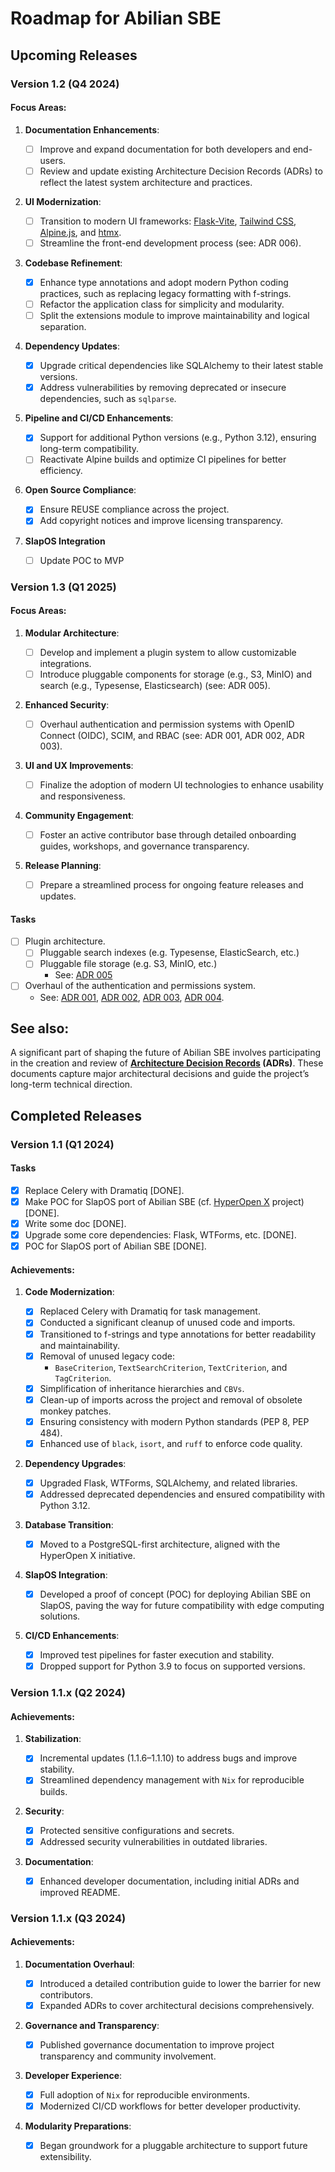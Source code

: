 # Roadmap for Abilian SBE

## Upcoming Releases

### Version 1.2 (Q4 2024)

#### Focus Areas:

1. **Documentation Enhancements**:

    - [ ] Improve and expand documentation for both developers and end-users.
    - [ ] Review and update existing Architecture Decision Records (ADRs) to reflect the latest system architecture and practices.

1. **UI Modernization**:

    - [ ] Transition to modern UI frameworks: [Flask-Vite](https://github.com/abilian/flask-vite), [Tailwind CSS](https://tailwindcss.com/), [Alpine.js](https://alpinejs.dev/), and [htmx](https://htmx.org/).
    - [ ] Streamline the front-end development process (see: ADR 006).

1. **Codebase Refinement**:

    - [x] Enhance type annotations and adopt modern Python coding practices, such as replacing legacy formatting with f-strings.
    - [ ] Refactor the application class for simplicity and modularity.
    - [ ] Split the extensions module to improve maintainability and logical separation.

1. **Dependency Updates**:

    - [x] Upgrade critical dependencies like SQLAlchemy to their latest stable versions.
    - [x] Address vulnerabilities by removing deprecated or insecure dependencies, such as `sqlparse`.

1. **Pipeline and CI/CD Enhancements**:

    - [x] Support for additional Python versions (e.g., Python 3.12), ensuring long-term compatibility.
    - [ ] Reactivate Alpine builds and optimize CI pipelines for better efficiency.

1. **Open Source Compliance**:

    - [x] Ensure REUSE compliance across the project.
    - [x] Add copyright notices and improve licensing transparency.

1. **SlapOS Integration**

    - [ ] Update POC to MVP


### Version 1.3 (Q1 2025)

#### Focus Areas:

1. **Modular Architecture**:

    - [ ] Develop and implement a plugin system to allow customizable integrations.
    - [ ] Introduce pluggable components for storage (e.g., S3, MinIO) and search (e.g., Typesense, Elasticsearch) (see: ADR 005).

1. **Enhanced Security**:

    - [ ] Overhaul authentication and permission systems with OpenID Connect (OIDC), SCIM, and RBAC (see: ADR 001, ADR 002, ADR 003).

1. **UI and UX Improvements**:

    - [ ] Finalize the adoption of modern UI technologies to enhance usability and responsiveness.

1. **Community Engagement**:

    - [ ] Foster an active contributor base through detailed onboarding guides, workshops, and governance transparency.

1. **Release Planning**:

    - [ ] Prepare a streamlined process for ongoing feature releases and updates.

#### Tasks

- [ ] Plugin architecture.
  - [ ] Pluggable search indexes (e.g. Typesense, ElasticSearch, etc.)
  - [ ] Pluggable file storage (e.g. S3, MinIO, etc.)
    - See: [ADR 005](../notes/adrs/005-storage.md)
- [ ] Overhaul of the authentication and permissions system.
  - See: [ADR 001](../notes/adrs/001-oidc.md), [ADR 002](../notes/adrs/002-scim.md), [ADR 003](../notes/adrs/003-rbac.md), [ADR 004](../notes/adrs/004-permissions.md).


## See also:

A significant part of shaping the future of Abilian SBE involves participating in the creation and review of **[Architecture Decision Records](../notes/adrs) (ADRs)**. These documents capture major architectural decisions and guide the project’s long-term technical direction.


## Completed Releases

### Version 1.1 (Q1 2024)

#### Tasks

- [x] Replace Celery with Dramatiq [DONE].
- [x] Make POC for SlapOS port of Abilian SBE (cf. [HyperOpen X](https://abilian.com/fr/recherche-developpement/hyper-open-x/) project) [DONE].
- [x] Write some doc [DONE].
- [x] Upgrade some core dependencies: Flask, WTForms, etc. [DONE].
- [x] POC for SlapOS port of Abilian SBE [DONE].

#### Achievements:

1. **Code Modernization**:

    - [x] Replaced Celery with Dramatiq for task management.
    - [x] Conducted a significant cleanup of unused code and imports.
    - [x] Transitioned to f-strings and type annotations for better readability and maintainability.
    - [x] Removal of unused legacy code:
      - `BaseCriterion`, `TextSearchCriterion`, `TextCriterion`, and `TagCriterion`.
    - [x] Simplification of inheritance hierarchies and `CBVs`.
    - [x] Clean-up of imports across the project and removal of obsolete monkey patches.
    - [x] Ensuring consistency with modern Python standards (PEP 8, PEP 484).
    - [x] Enhanced use of `black`, `isort`, and `ruff` to enforce code quality.

1. **Dependency Upgrades**:

    - [x] Upgraded Flask, WTForms, SQLAlchemy, and related libraries.
    - [x] Addressed deprecated dependencies and ensured compatibility with Python 3.12.

1. **Database Transition**:

    - [x] Moved to a PostgreSQL-first architecture, aligned with the HyperOpen X initiative.

1. **SlapOS Integration**:

    - [x] Developed a proof of concept (POC) for deploying Abilian SBE on SlapOS, paving the way for future compatibility with edge computing solutions.

1. **CI/CD Enhancements**:

    - [x] Improved test pipelines for faster execution and stability.
    - [x] Dropped support for Python 3.9 to focus on supported versions.

### Version 1.1.x (Q2 2024)

#### Achievements:

1. **Stabilization**:

    - [x] Incremental updates (1.1.6–1.1.10) to address bugs and improve stability.
    - [x] Streamlined dependency management with `Nix` for reproducible builds.

1. **Security**:

    - [x] Protected sensitive configurations and secrets.
    - [x] Addressed security vulnerabilities in outdated libraries.

1. **Documentation**:

    - [x] Enhanced developer documentation, including initial ADRs and improved README.

### Version 1.1.x (Q3 2024)

#### Achievements:

1. **Documentation Overhaul**:

    - [x] Introduced a detailed contribution guide to lower the barrier for new contributors.
    - [x] Expanded ADRs to cover architectural decisions comprehensively.

1. **Governance and Transparency**:

    - [x] Published governance documentation to improve project transparency and community involvement.

1. **Developer Experience**:

    - [x] Full adoption of `Nix` for reproducible environments.
    - [x] Modernized CI/CD workflows for better developer productivity.

1. **Modularity Preparations**:

    - [x] Began groundwork for a pluggable architecture to support future extensibility.
